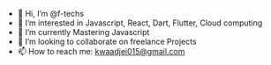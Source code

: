 - 👋 Hi, I’m @f-techs
- 👀 I’m interested in Javascript, React, Dart, Flutter, Cloud computing
- 🌱 I’m currently Mastering Javascript
- 💞️ I’m looking to collaborate on freelance Projects
- 📫 How to reach me: kwaadjei015@gmail.com

<!---
f-techs/f-techs is a ✨ special ✨ repository because its `README.md` (this file) appears on your GitHub profile.
You can click the Preview link to take a look at your changes.
--->

